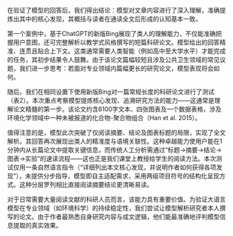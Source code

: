 在验证了模型的回答后，我们得出结论：模型对文章内容进行了深入理解，准确提炼出其中的核心发现，其概括与读者在通读全文后形成的认知基本一致。

第一个案例中，基于ChatGPT的新版Bing展现了类人的理解能力，不仅能准确把握用户意图，还可完整解析以教学式风格撰写的短篇科研论文。模型给出的回答精准、连贯且贴合上下文。这类通常需要人类智能（例如高中至大学水平）才能完成的任务，其初步结果令人鼓舞。由于该论文篇幅较短且涉及公共卫生领域的常见议题，我们进一步思考：若面对专业领域内篇幅更长的研究论文，模型表现将会如何。

随后，我们在相同设置下使用新版Bing对一篇常规长度的科研论文进行了测试（表2）。本次重点考察模型提炼核心发现、追溯研究方法的能力——这通常是理解论文精髓的第一步。该论文约含6100字文本、四张图表及一个数据表格，涉及环境化学领域中一种未被报道的化合物-聚合物组合（Han et al. 2015）。

值得注意的是，模型此次突破了仅阅读摘要、结论及图表标题的局限，实现了全文解析。其回答再次展现出类人的精准度与语境关联性。这种卓越能力使用户能在1分钟内从长篇论文中提取关键信息，而传统人工分析需通过“标题→摘要→结论→图表→实验”的速读流程——这也正是我们课堂上教授给学生的阅读方法。本次测试仅用一条自然语言指令（“详细列出本文核心发现，并说明作者如何获得各项发现”），未提供分步指导，模型即自主适配需求，采用两级项目符号的结构化呈现方式。这种分层罗列相比直接阅读摘要结论更清晰易读。

对于日常需要大量阅读文献的科研人员而言，该能力具有重要价值。为验证大语言模型在专业领域（如环境科学）的持续稳定性，我们尝试让模型解析研究者本人撰写的论文。由于作者最熟悉自身研究内容与成文逻辑，他们能最准确地评判模型信息提取的真实效果。